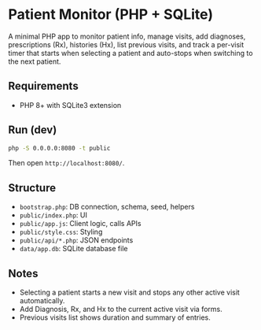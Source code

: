 Patient Monitor (PHP + SQLite)
================================

A minimal PHP app to monitor patient info, manage visits, add diagnoses, prescriptions (Rx), histories (Hx), list previous visits, and track a per-visit timer that starts when selecting a patient and auto-stops when switching to the next patient.

Requirements
-----------
- PHP 8+ with SQLite3 extension

Run (dev)
---------
```bash
php -S 0.0.0.0:8080 -t public
```

Then open `http://localhost:8080/`.

Structure
---------
- `bootstrap.php`: DB connection, schema, seed, helpers
- `public/index.php`: UI
- `public/app.js`: Client logic, calls APIs
- `public/style.css`: Styling
- `public/api/*.php`: JSON endpoints
- `data/app.db`: SQLite database file

Notes
-----
- Selecting a patient starts a new visit and stops any other active visit automatically.
- Add Diagnosis, Rx, and Hx to the current active visit via forms.
- Previous visits list shows duration and summary of entries.

